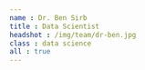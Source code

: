 ```yaml
---
name : Dr. Ben Sirb
title : Data Scientist
headshot : /img/team/dr-ben.jpg
class : data science
all : true
---
```

